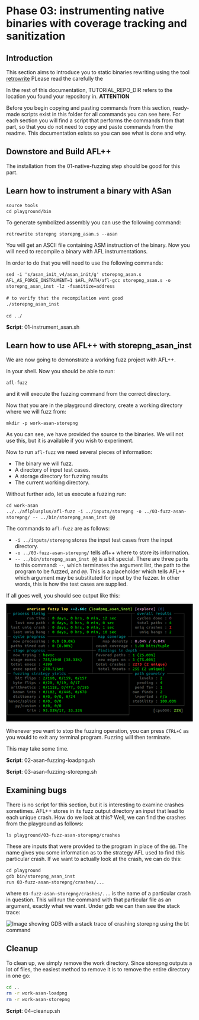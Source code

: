 # Phase 03: instrumenting native binaries with coverage tracking and sanitization

## Introduction

This section aims to introduce you to static binaries rewriting using the tool [retrowrite](https://github.com/HexHive/retrowrite)
PLease read the carefully the 

In the rest of this documentation, TUTORIAL_REPO_DIR refers to the location 
you found your repository in. 
__**ATTENTION**__

Before you begin copying and pasting commands from this section, ready-made 
scripts exist in this folder for all commands you can see here. For each section you 
will find a script that performs the commands from that part, so that you 
do not need to copy and paste commands from the readme. This documentation 
exists so you can see what is done and why.

## Downstore and Build AFL++

The installation from the 01-native-fuzzing step should be good for this part.

## Learn how to instrument a binary with ASan

```shell
source tools
cd playground/bin
```
To generate symbolized assembly you can use the following command:
```shell
retrowrite storepng storepng_asan.s --asan
```
You will get an ASCII file containing ASM instruction of the binary.
Now you will need to recompile a binary with AFL instrumentations.

In order to do that you will need to use the following commands:
```shell 
sed -i 's/asan_init_v4/asan_init/g' storepng_asan.s
AFL_AS_FORCE_INSTRUMENT=1 $AFL_PATH/afl-gcc storepng_asan.s -o storepng_asan_inst -lz -fsanitize=address

# to verify that the recompilation went good
./storepng_asan_inst

cd ../
```
**Script**: 01-instrument_asan.sh

## Learn how to use AFL++ with storepng_asan_inst

We are now going to demonstrate a working fuzz project with AFL++. 


in your shell. Now you should be able to run:

```
afl-fuzz
```

and it will execute the fuzzing command from the correct directory.


Now that you are in the playground directory, create a working directory where 
we will fuzz from:

```
mkdir -p work-asan-storepng
```

As you can see, we have provided the source to the binaries. We will not use 
this, but it is available if you wish to experiment.

Now to run `afl-fuzz` we need several pieces of information:

 - The binary we will fuzz.
 - A directory of input test cases.
 - A storage directory for fuzzing results
 - The current working directory.


Without further ado, let us execute a fuzzing run:

```
cd work-asan
../../aflplusplus/afl-fuzz -i ../inputs/storepng -o ../03-fuzz-asan-storepng/ -- ../bin/storepng_asan_inst @@
```

The commands to `afl-fuzz` are as follows:

 - `-i ../inputs/storepng` stores the input test cases from the input directory.
 - `-o ../03-fuzz-asan-storepng/` tells afl++ where to store its information.
 - `-- ../bin/storepng_asan_inst @@` is a bit special. There are three parts to this 
   command: `--`, which terminates the argument list, the path to the 
   program to be fuzzed, and `@@`. This is a placeholder which tells AFL++ 
   which argument may be substituted for input by the fuzzer. In other words, 
   this is how the test cases are supplied.

If all goes well, you should see output like this:

![Image showing terminal with AFL running, presenting crash statistics](aflinaction.png)

Whenever you want to stop the fuzzing operation, you can press `CTRL+C` 
as you would to exit any terminal program. Fuzzing will then terminate.

This may take some time.

**Script**: 02-asan-fuzzing-loadpng.sh  

**Script**: 03-asan-fuzzing-storepng.sh 


## Examining bugs

There is no script for this section, but it is interesting to examine crashes 
sometimes. AFL++ stores in its fuzz output directory an input that lead to 
each unique crash. How do we look at this? Well, we can find the crashes 
from the playground as follows:

```shell
ls playground/03-fuzz-asan-storepng/crashes
```

These are inputs that were provided to the program in place of the `@@`. 
The name gives you some information as to the strategy AFL used to find this 
particular crash. If we want to actually look at the crash, we can do this:

```shell
cd playground
gdb bin/storepng_asan_inst
run 03-fuzz-asan-storepng/crashes/...
```

where `03-fuzz-asan-storepng/crashes/...` is the name of a particular crash in question. 
This will run the command with that particular file as an argument, exactly 
what we want. Under gdb we can then see the stack trace:

![Image showing GDB with a stack trace of crashing storepng using the 
bt command](gdb.png)


 ## Cleanup

To clean up, we simply remove the work directory. Since storepng outputs a 
lot of files, the easiest method to remove it is to remove the entire directory 
in one go:

```sh
cd ..
rm -r work-asan-loadpng
rm -r work-asan-storepng

```

**Script**: 04-cleanup.sh